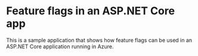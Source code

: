 # Feature flags in an ASP.NET Core app

This is a sample application that shows how feature flags can be used in an ASP.NET Core application running in Azure.
